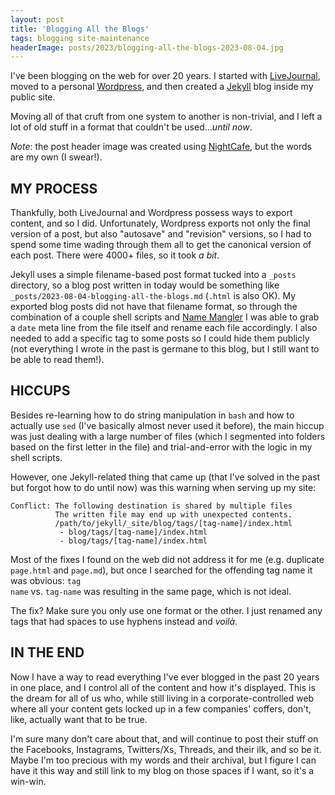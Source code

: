 ```yaml
---
layout: post
title: 'Blogging All the Blogs'
tags: blogging site-maintenance
headerImage: posts/2023/blogging-all-the-blogs-2023-08-04.jpg
---
```


I've been blogging on the web for over 20 years. I started with [LiveJournal](https://livejournal.com), moved to a personal [Wordpress](https://wordpress.org), and then created a [Jekyll](https://jekyllrb.com) blog inside my public site.

Moving all of that cruft from one system to another is non-trivial, and I left a lot of old stuff in a format that couldn't be used..._until now_.

_Note_: the post header image was created using [NightCafe](https://nightcafe.studio), but the words are my own (I swear!).

<!--more-->

## MY PROCESS

Thankfully, both LiveJournal and Wordpress possess ways to export content, and so I did. Unfortunately, Wordpress exports not only the final version of a post, but also "autosave" and "revision" versions, so I had to spend some time wading through them all to get the canonical version of each post. There were 4000+ files, so it took _a bit_.

Jekyll uses a simple filename-based post format tucked into a <code>_posts</code> directory, so a blog post written in today would be something like <code>_posts/2023-08-04-blogging-all-the-blogs.md</code> (<code>.html</code> is also OK). My exported blog posts did not have that filename format, so through the combination of a couple shell scripts and [Name Mangler](https://manytricks.com/namemangler) I was able to grab a <code>date</code> meta line from the file itself and rename each file accordingly. I also needed to add a specific tag to some posts so I could hide them publicly (not everything I wrote in the past is germane to this blog, but I still want to be able to read them!).

## HICCUPS

Besides re-learning how to do string manipulation in <code>bash</code> and how to actually use <code>sed</code> (I've basically almost never used it before), the main hiccup was just dealing with a large number of files (which I segmented into folders based on the first letter in the file) and trial-and-error with the logic in my shell scripts.

However, one Jekyll-related thing that came up (that I've solved in the past but forgot how to do until now) was this warning when serving up my site:

```shell
Conflict: The following destination is shared by multiple files
          The written file may end up with unexpected contents.
          /path/to/jekyll/_site/blog/tags/[tag-name]/index.html
           - blog/tags/[tag-name]/index.html
           - blog/tags/[tag-name]/index.html
```

Most of the fixes I found on the web did not address it for me (e.g. duplicate <code>page.html</code> and <code>page.md</code>), but once I searched for the offending tag name it was obvious: <code>tag name</code> vs. <code>tag-name</code> was resulting in the same page, which is not ideal.

The fix? Make sure you only use one format or the other. I just renamed any tags that had spaces to use hyphens instead and _voil&#224;_.

## IN THE END

Now I have a way to read everything I've ever blogged in the past 20 years in one place, and I control all of the content and how it's displayed. This is the dream for all of us who, while still living in a corporate-controlled web where all your content gets locked up in a few companies' coffers, don't, like, actually want that to be true.

I'm sure many don't care about that, and will continue to post their stuff on the Facebooks, Instagrams, Twitters/Xs, Threads, and their ilk, and so be it. Maybe I'm too precious with my words and their archival, but I figure I can have it this way and still link to my blog on those spaces if I want, so it's a win-win.
